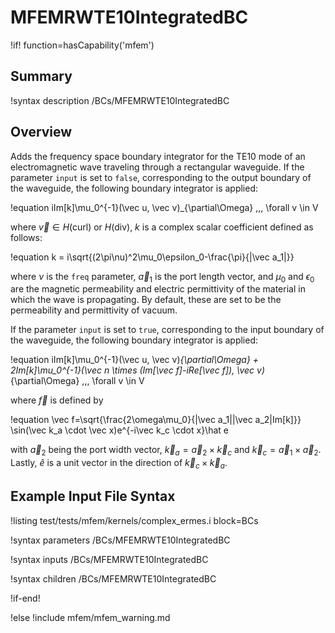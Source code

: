 # MFEMRWTE10IntegratedBC

!if! function=hasCapability('mfem')

## Summary

!syntax description /BCs/MFEMRWTE10IntegratedBC

## Overview

Adds the frequency space boundary integrator for the TE10 mode of an electromagnetic wave traveling through a rectangular waveguide. If the parameter `input` is set to `false`, corresponding to the output boundary of the waveguide, the following boundary integrator is applied:

!equation
iIm[k]\mu_0^{-1}(\vec u, \vec v)_{\partial\Omega} \,\,\, \forall v \in V

where $\vec v \in H(\mathrm{curl})$ or $H(\mathrm{div})$, $k$ is a complex scalar coefficient defined as follows:

!equation
k = i\sqrt{(2\pi\nu)^2\mu_0\epsilon_0-\frac{\pi}{|\vec a_1|}}

where $\nu$ is the `freq` parameter, $\vec a_1$ is the port length vector, and $\mu_0$ and $\epsilon_0$ are the magnetic permeability and electric permittivity of the material in which the wave is propagating. By default, these are set to be the permeability and permittivity of vacuum.

If the parameter `input` is set to `true`, corresponding to the input boundary of the waveguide, the following boundary integrator is applied:

!equation
iIm[k]\mu_0^{-1}(\vec u, \vec v)_{\partial\Omega} + 2Im[k]\mu_0^{-1}(\vec n \times (Im[\vec f]-iRe[\vec f]), \vec v)_{\partial\Omega}  \,\,\, \forall v \in V

where $\vec f$ is defined by 

!equation
\vec f=\sqrt{\frac{2\omega\mu_0}{|\vec a_1||\vec a_2|Im[k]}} \sin(\vec k_a \cdot \vec x)e^{-i\vec k_c \cdot x}\hat e

with $\vec a_2$ being the port width vector, $\vec k_a=\vec a_2 \times \vec k_c$ and $\vec k_c=\vec a_1 \times \vec a_2$. Lastly, $\hat e$ is a unit vector in the direction of $\vec k_c \times \vec k_a$.


## Example Input File Syntax

!listing test/tests/mfem/kernels/complex_ermes.i block=BCs

!syntax parameters /BCs/MFEMRWTE10IntegratedBC

!syntax inputs /BCs/MFEMRWTE10IntegratedBC

!syntax children /BCs/MFEMRWTE10IntegratedBC

!if-end!

!else
!include mfem/mfem_warning.md
